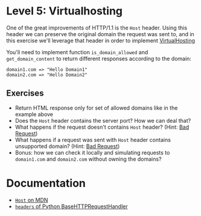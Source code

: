 # Level 5: Virtualhosting
One of the great improvements of HTTP/1.1 is the `Host` header.
Using this header we can preserve the original domain the request was sent to, and in this exercise
we'll leverage that header in order to implement [VirtualHosting](https://en.wikipedia.org/wiki/Virtual_hosting)

You'll need to implement function `is_domain_allowed` and `get_domain_content` to return different responses according to the domain:  
```
domain1.com => "Hello Domain1"  
domain2.com => "Hello Domain2"
```

## Exercises
- Return HTML response only for set of allowed domains like in the example above
- Does the `Host` header contains the server port? How we can deal that?
- What happens if the request doesn't contains `Host` header? (Hint: [Bad Request](https://tools.ietf.org/html/rfc2616#section-14.23))
- What happens if a request was sent with `Host` header contains unsupported domain? (Hint: [Bad Request](https://tools.ietf.org/html/rfc2616#section-5.2))
- Bonus: how we can check it locally and simulating requests to `domain1.com` and `domain2.com` without owning the domains?

# Documentation
- [`Host` on MDN](https://developer.mozilla.org/en-US/docs/Web/HTTP/Headers/Host)
- [`headers` of Python BaseHTTPRequestHandler](https://docs.python.org/3/library/http.server.html#http.server.BaseHTTPRequestHandler.headers)